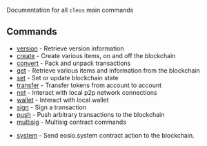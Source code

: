 Documentation for all `cleos` main commands

## Commands
- [version](version) - Retrieve version information
- [create](create) - Create various items, on and off the blockchain
- [convert](convert) - Pack and unpack transactions
- [get](get) - Retrieve various items and information from the blockchain
- [set](set) - Set or update blockchain state
- [transfer](transfer.md) - Transfer tokens from account to account
- [net](net) - Interact with local p2p network connections
- [wallet](wallet) - Interact with local wallet
- [sign](sign.md) - Sign a transaction
- [push](push) - Push arbitrary transactions to the blockchain
- [multisig](multisig) - Multisig contract commands
<!--
- [wrap](wrap) - Wrap contract commands
-->
- [system](system) - Send eosio.system contract action to the blockchain.
